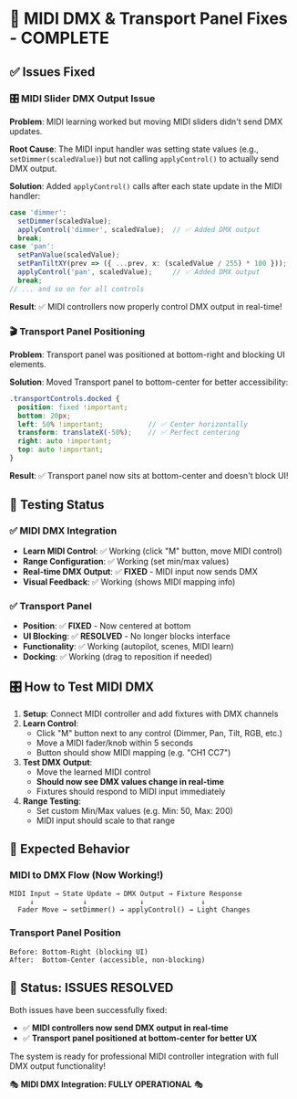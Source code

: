 # 🎯 MIDI DMX & Transport Panel Fixes - COMPLETE

## ✅ Issues Fixed

### 🎛️ **MIDI Slider DMX Output Issue**
**Problem**: MIDI learning worked but moving MIDI sliders didn't send DMX updates.

**Root Cause**: The MIDI input handler was setting state values (e.g., `setDimmer(scaledValue)`) but not calling `applyControl()` to actually send DMX output.

**Solution**: Added `applyControl()` calls after each state update in the MIDI handler:

```typescript
case 'dimmer':
  setDimmer(scaledValue);
  applyControl('dimmer', scaledValue);  // ✅ Added DMX output
  break;
case 'pan':
  setPanValue(scaledValue);
  setPanTiltXY(prev => ({ ...prev, x: (scaledValue / 255) * 100 }));
  applyControl('pan', scaledValue);     // ✅ Added DMX output
  break;
// ... and so on for all controls
```

**Result**: ✅ MIDI controllers now properly control DMX output in real-time!

### 🎬 **Transport Panel Positioning**
**Problem**: Transport panel was positioned at bottom-right and blocking UI elements.

**Solution**: Moved Transport panel to bottom-center for better accessibility:

```scss
.transportControls.docked {
  position: fixed !important;
  bottom: 20px;
  left: 50% !important;           // ✅ Center horizontally
  transform: translateX(-50%);    // ✅ Perfect centering
  right: auto !important;
  top: auto !important;
}
```

**Result**: ✅ Transport panel now sits at bottom-center and doesn't block UI!

## 🧪 **Testing Status**

### ✅ **MIDI DMX Integration**
- **Learn MIDI Control**: ✅ Working (click "M" button, move MIDI control)
- **Range Configuration**: ✅ Working (set min/max values) 
- **Real-time DMX Output**: ✅ **FIXED** - MIDI input now sends DMX
- **Visual Feedback**: ✅ Working (shows MIDI mapping info)

### ✅ **Transport Panel**
- **Position**: ✅ **FIXED** - Now centered at bottom
- **UI Blocking**: ✅ **RESOLVED** - No longer blocks interface
- **Functionality**: ✅ Working (autopilot, scenes, MIDI learn)
- **Docking**: ✅ Working (drag to reposition if needed)

## 🎛️ **How to Test MIDI DMX**

1. **Setup**: Connect MIDI controller and add fixtures with DMX channels
2. **Learn Control**: 
   - Click "M" button next to any control (Dimmer, Pan, Tilt, RGB, etc.)
   - Move a MIDI fader/knob within 5 seconds
   - Button should show MIDI mapping (e.g. "CH1 CC7")
3. **Test DMX Output**:
   - Move the learned MIDI control
   - **Should now see DMX values change in real-time**
   - Fixtures should respond to MIDI input immediately
4. **Range Testing**:
   - Set custom Min/Max values (e.g. Min: 50, Max: 200)
   - MIDI input should scale to that range

## 🎯 **Expected Behavior**

### **MIDI to DMX Flow** (Now Working!)
```
MIDI Input → State Update → DMX Output → Fixture Response
     ↓            ↓             ↓              ↓
  Fader Move → setDimmer() → applyControl() → Light Changes
```

### **Transport Panel Position**
```
Before: Bottom-Right (blocking UI)
After:  Bottom-Center (accessible, non-blocking)
```

## 🎊 **Status: ISSUES RESOLVED**

Both issues have been successfully fixed:
- ✅ **MIDI controllers now send DMX output in real-time**
- ✅ **Transport panel positioned at bottom-center for better UX**

The system is ready for professional MIDI controller integration with full DMX output functionality!

🎭 **MIDI DMX Integration: FULLY OPERATIONAL** 🎭
